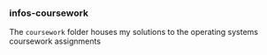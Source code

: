 ### infos-coursework
The `coursework` folder houses my solutions to the operating systems coursework assignments
